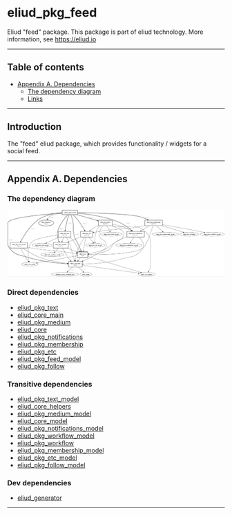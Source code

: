 # eliud_pkg_feed

Eliud "feed" package. 
This package is part of eliud technology. More information, see https://eliud.io

---

## Table of contents

<!-- toc -->

- [Appendix A. Dependencies](#appendix-a-dependencies)
  * [The dependency diagram](#the-dependency-diagram)
  * [Links](#links-)

<!-- tocstop -->

---

## Introduction

The "feed" eliud package, which provides functionality / widgets for a social feed.

---

## Appendix A. Dependencies

### The dependency diagram

![Dependency diagram](https://github.com/eliudio/eliud_pkg_feed/raw/main/depends.jpg)

<!-- dependencies -->

### Direct dependencies
- [eliud_pkg_text](https://pub.dev/packages/eliud_pkg_text)
- [eliud_core_main](https://pub.dev/packages/eliud_core_main)
- [eliud_pkg_medium](https://pub.dev/packages/eliud_pkg_medium)
- [eliud_core](https://pub.dev/packages/eliud_core)
- [eliud_pkg_notifications](https://pub.dev/packages/eliud_pkg_notifications)
- [eliud_pkg_membership](https://pub.dev/packages/eliud_pkg_membership)
- [eliud_pkg_etc](https://pub.dev/packages/eliud_pkg_etc)
- [eliud_pkg_feed_model](https://pub.dev/packages/eliud_pkg_feed_model)
- [eliud_pkg_follow](https://pub.dev/packages/eliud_pkg_follow)

### Transitive dependencies
- [eliud_pkg_text_model](https://pub.dev/packages/eliud_pkg_text_model)
- [eliud_core_helpers](https://pub.dev/packages/eliud_core_helpers)
- [eliud_pkg_medium_model](https://pub.dev/packages/eliud_pkg_medium_model)
- [eliud_core_model](https://pub.dev/packages/eliud_core_model)
- [eliud_pkg_notifications_model](https://pub.dev/packages/eliud_pkg_notifications_model)
- [eliud_pkg_workflow_model](https://pub.dev/packages/eliud_pkg_workflow_model)
- [eliud_pkg_workflow](https://pub.dev/packages/eliud_pkg_workflow)
- [eliud_pkg_membership_model](https://pub.dev/packages/eliud_pkg_membership_model)
- [eliud_pkg_etc_model](https://pub.dev/packages/eliud_pkg_etc_model)
- [eliud_pkg_follow_model](https://pub.dev/packages/eliud_pkg_follow_model)

### Dev dependencies
- [eliud_generator](https://pub.dev/packages/eliud_generator)

<!-- dependenciesstop -->

---
